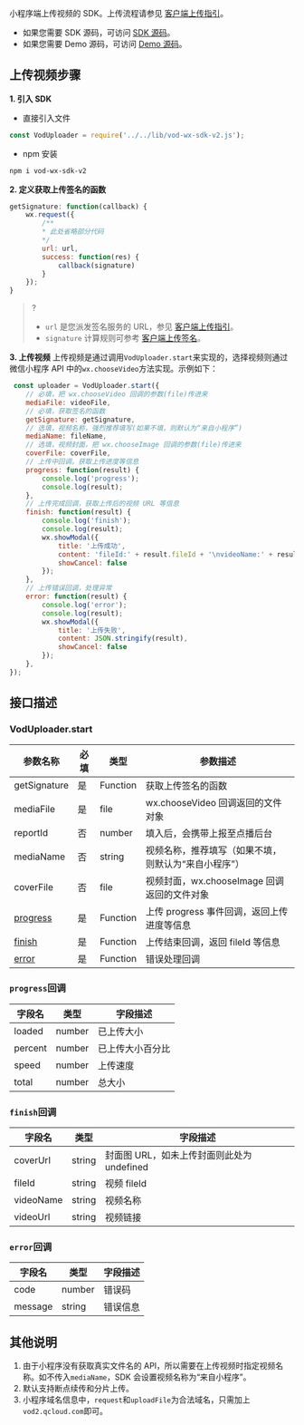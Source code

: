 小程序端上传视频的 SDK。上传流程请参见 [客户端上传指引](/document/product/266/9219)。

- 如果您需要 SDK 源码，可访问 [SDK 源码](https://github.com/tencentyun/vod-wx-sdk-v2/)。
- 如果您需要 Demo 源码，可访问 [Demo 源码](https://github.com/tencentyun/vod-wx-sdk-v2/tree/master/demo)。

## 上传视频步骤

**1. 引入 SDK**

- 直接引入文件
```js
const VodUploader = require('../../lib/vod-wx-sdk-v2.js');
```
- npm 安装
```bash
npm i vod-wx-sdk-v2
```

**2. 定义获取上传签名的函数**

```js
getSignature: function(callback) {
    wx.request({
        /**
        * 此处省略部分代码
        */
        url: url,
        success: function(res) {
            callback(signature)
        }
    });
}
```

>?
>- `url` 是您派发签名服务的 URL，参见 [客户端上传指引](https://cloud.tencent.com/document/product/266/9219)。
>- `signature` 计算规则可参考 [客户端上传签名](https://cloud.tencent.com/document/product/266/9221)。

**3. 上传视频**
上传视频是通过调用`VodUploader.start`来实现的，选择视频则通过微信小程序 API 中的`wx.chooseVideo`方法实现。示例如下：

```js
 const uploader = VodUploader.start({
    // 必填，把 wx.chooseVideo 回调的参数(file)传进来
    mediaFile: videoFile, 
    // 必填，获取签名的函数
    getSignature: getSignature, 
    // 选填，视频名称，强烈推荐填写(如果不填，则默认为“来自小程序”)
    mediaName: fileName, 
    // 选填，视频封面，把 wx.chooseImage 回调的参数(file)传进来
    coverFile: coverFile, 
    // 上传中回调，获取上传进度等信息
    progress: function(result) {
        console.log('progress');
        console.log(result);
    },
    // 上传完成回调，获取上传后的视频 URL 等信息
    finish: function(result) {
        console.log('finish');
        console.log(result);
        wx.showModal({
            title: '上传成功',
            content: 'fileId:' + result.fileId + '\nvideoName:' + result.videoName,
            showCancel: false
        });
    },
    // 上传错误回调，处理异常
    error: function(result) {
        console.log('error');
        console.log(result);
        wx.showModal({
            title: '上传失败',
            content: JSON.stringify(result),
            showCancel: false
        });
    },
});
```


## 接口描述

### VodUploader.start

| 参数名称         | 必填   | 类型       | 参数描述      |
| ------------ | ---- | -------- | --------- |
| getSignature    | 是    | Function     | 获取上传签名的函数  |
| mediaFile | 是 | file | wx.chooseVideo 回调返回的文件对象
| reportId    | 否    | number     | 填入后，会携带上报至点播后台  |
| mediaName | 否 | string | 视频名称，推荐填写（如果不填，则默认为“来自小程序”）
| coverFile | 否 | file | 视频封面，wx.chooseImage 回调返回的文件对象
| [progress](#y1) | 是 | Function | 上传 progress 事件回调，返回上传进度等信息
| [finish](#y2) | 是 | Function | 上传结束回调，返回 fileId 等信息
| [error](#y3) | 是 | Function | 错误处理回调

### `progress`回调[](id:y1)

| 字段名 | 类型 | 字段描述 |
| ------- | ------- | ------- |
| loaded | number | 已上传大小 |
| percent | number | 已上传大小百分比 |
| speed | number | 上传速度 |
| total | number | 总大小 |

### `finish`回调[](id:y2)

| 字段名 | 类型 | 字段描述 |
| ------- | ------- | ------- |
| coverUrl | string | 封面图 URL，如未上传封面则此处为 undefined |
| fileId | string | 视频 fileId |
| videoName | string | 视频名称 |
| videoUrl | string | 视频链接 |

### `error`回调[](id:y3)

| 字段名 | 类型 | 字段描述 |
| ------- | ------- | ------- |
| code | number | 错误码 |
| message | string | 错误信息 |

## 其他说明

1. 由于小程序没有获取真实文件名的 API，所以需要在上传视频时指定视频名称。如不传入`mediaName`，SDK 会设置视频名称为“来自小程序”。
2. 默认支持断点续传和分片上传。
3. 小程序域名信息中，`request`和`uploadFile`为合法域名，只需加上`vod2.qcloud.com`即可。
